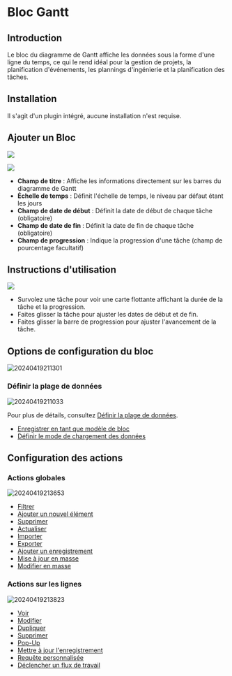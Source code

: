 # Bloc Gantt

<PluginInfo name="block-gantt"></PluginInfo>

## Introduction

Le bloc du diagramme de Gantt affiche les données sous la forme d'une ligne du temps, ce qui le rend idéal pour la gestion de projets, la planification d'événements, les plannings d'ingénierie et la planification des tâches.

## Installation

Il s'agit d'un plugin intégré, aucune installation n'est requise.

## Ajouter un Bloc

![](https://static-docs.nocobase.com/f064f8fadf52947c990f5dad97736f98.png)

![](https://static-docs.nocobase.com/858112f44bc543973b6e5b03856a6360.png)

- **Champ de titre** : Affiche les informations directement sur les barres du diagramme de Gantt
- **Échelle de temps** : Définit l'échelle de temps, le niveau par défaut étant les jours
- **Champ de date de début** : Définit la date de début de chaque tâche (obligatoire)
- **Champ de date de fin** : Définit la date de fin de chaque tâche (obligatoire)
- **Champ de progression** : Indique la progression d'une tâche (champ de pourcentage facultatif)

## Instructions d'utilisation

![](https://static-docs.nocobase.com/fff6fe1e1fe0a88d20f80b3bb7233608.gif)

- Survolez une tâche pour voir une carte flottante affichant la durée de la tâche et la progression.
- Faites glisser la tâche pour ajuster les dates de début et de fin.
- Faites glisser la barre de progression pour ajuster l'avancement de la tâche.

## Options de configuration du bloc

![20240419211301](https://static-docs.nocobase.com/20240419211301.png)

### Définir la plage de données

![20240419211033](https://static-docs.nocobase.com/20240419211033.png)

Pour plus de détails, consultez [Définir la plage de données](/handbook/ui/blocks/block-settings/data-scope).

- [Enregistrer en tant que modèle de bloc](/handbook/block-template)
- [Définir le mode de chargement des données](/handbook/ui/blocks/block-settings/loading-mode)

## Configuration des actions

### Actions globales

![20240419213653](https://static-docs.nocobase.com/20240419213653.png)

- [Filtrer](/handbook/ui/actions/types/filter)
- [Ajouter un nouvel élément](/handbook/ui/actions/types/add-new)
- [Supprimer](/handbook/ui/actions/types/delete)
- [Actualiser](/handbook/ui/actions/types/refresh)
- [Importer](/handbook/action-import)
- [Exporter](/handbook/action-export)
- [Ajouter un enregistrement](/handbook/action-add-record)
- [Mise à jour en masse](/handbook/action-bulk-update)
- [Modifier en masse](/handbook/action-bulk-edit)

### Actions sur les lignes

![20240419213823](https://static-docs.nocobase.com/20240419213823.png)

- [Voir](/handbook/ui/actions/types/view)
- [Modifier](/handbook/ui/actions/types/edit)
- [Dupliquer](/handbook/action-duplicate)
- [Supprimer](/handbook/ui/actions/types/delete)
- [Pop-Up](/handbook/ui/actions/types/pop-up)
- [Mettre à jour l'enregistrement](/handbook/ui/actions/types/update-record)
- [Requête personnalisée](/handbook/action-custom-request)
- [Déclencher un flux de travail](/handbook/workflow/manual/triggers/custom-action)
